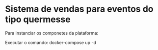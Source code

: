# Sistema de vendas para eventos do tipo quermesse

Para instanciar os componetes da plataforma:

Executar o comando: docker-compose up -d 